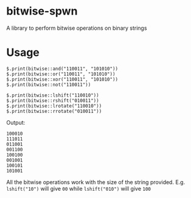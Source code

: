 # bitwise-spwn
A library to perform bitwise operations on binary strings

# Usage

```
$.print(bitwise::and("110011", "101010"))
$.print(bitwise::or("110011", "101010"))
$.print(bitwise::xor("110011", "101010"))
$.print(bitwise::not("110011"))

$.print(bitwise::lshift("110010"))
$.print(bitwise::rshift("010011"))
$.print(bitwise::lrotate("110010"))
$.print(bitwise::rrotate("010011"))
```

Output:
```
100010
111011
011001
001100
100100
001001
100101
101001
```
All the bitwise operations work with the size of the string provided. E.g. `lshift("10")` will give `00` while `lshift("010")` will give `100`
